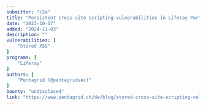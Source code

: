 ```yaml
---
submitter: "c2a"
title: "Persistent cross-site scripting vulnerabilities in Liferay Portal"
date: "2023-10-17"
added: "2024-11-03"
description: ""
vulnerabilities: [
    "Stored XSS"
]
programs: [
    "Liferay"
]
authors: [
    "Pentagrid (@pentagridsec)"
]
bounty: "undisclosed"
link: "https://www.pentagrid.ch/de/blog/stored-cross-site-scripting-vulnerabilities-in-liferay-portal/"
---
```




